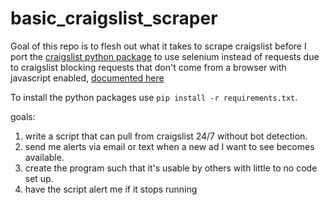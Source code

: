 # basic_craigslist_scraper

Goal of this repo is to flesh out what it takes to scrape craigslist before I port the [craigslist python package](https://github.com/juliomalegria/python-craigslist) to use selenium instead of requests due to craigslist blocking requests that don't come from a browser with javascript enabled, [documented here](https://github.com/juliomalegria/python-craigslist/issues/116)

To install the python packages use `pip install -r requirements.txt`.

goals:
1. write a script that can pull from craigslist 24/7 without bot detection. 
2. send me alerts via email or text when a new ad I want to see becomes available.
3. create the program such that it's usable by others with little to no code set up. 
4. have the script alert me if it stops running
